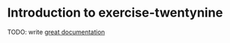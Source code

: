 # Introduction to exercise-twentynine

TODO: write [great documentation](http://jacobian.org/writing/what-to-write/)
